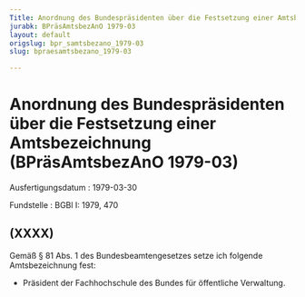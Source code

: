 ```yaml
---
Title: Anordnung des Bundespräsidenten über die Festsetzung einer Amtsbezeichnung
jurabk: BPräsAmtsbezAnO 1979-03
layout: default
origslug: bpr_samtsbezano_1979-03
slug: bpraesamtsbezano_1979-03

---
```


# Anordnung des Bundespräsidenten über die Festsetzung einer Amtsbezeichnung (BPräsAmtsbezAnO 1979-03)

Ausfertigungsdatum
:   1979-03-30

Fundstelle
:   BGBl I: 1979, 470



## (XXXX)

Gemäß § 81 Abs. 1 des Bundesbeamtengesetzes setze ich folgende Amtsbezeichnung fest:

*   Präsident der Fachhochschule des Bundes für öffentliche Verwaltung.




